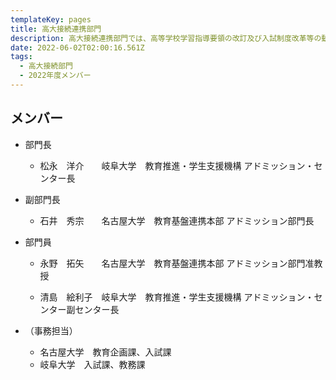 ```yaml
---
templateKey: pages
title: ⾼⼤接続連携部⾨
description: ⾼⼤接続連携部⾨では、高等学校学習指導要領の改訂及び入試制度改革等の動向を踏まえた、両大学における入学者選抜改革の支援、高等学校教育の現状や改革に関する情報を収集し、高大接続の観点から、大学教育において適切に対応できるよう、両大学の関係部署に情報を提供、さらに、機構における高大接続・連携活動についての企画・立案・広報活動を行います。
date: 2022-06-02T02:00:16.561Z
tags:
  - ⾼⼤接続部⾨
  - 2022年度メンバー
---
```

## メンバー

* 部門長

  * 松永　洋介　　岐阜大学　教育推進・学生支援機構 アドミッション・センター長
* 副部門長

  * 石井　秀宗　　名古屋大学　教育基盤連携本部 アドミッション部門長
* 部門員

  * 永野　拓矢　　名古屋大学　教育基盤連携本部 アドミッション部門准教授
 
  * 清島　絵利子　岐阜大学　教育推進・学生支援機構 アドミッション・センター副センター長
* （事務担当）

  * 名古屋大学　教育企画課、入試課
  * 岐阜大学　入試課、教務課